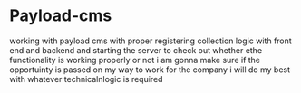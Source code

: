 # Payload-cms
working with payload cms with proper registering collection logic with front end and backend and starting the server to check out whether ethe functionality is working properly or not 
i am gonna make sure if the opportuinty is passed on my way to work for the company i will do my best with whatever technicalnlogic is required 

